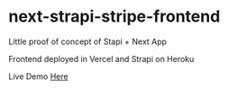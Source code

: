 # next-strapi-stripe-frontend
Little proof of concept of Stapi + Next App

Frontend deployed in Vercel and Strapi on Heroku


Live Demo [Here](https://next-strapi-stripe-frontend.vercel.app/)
